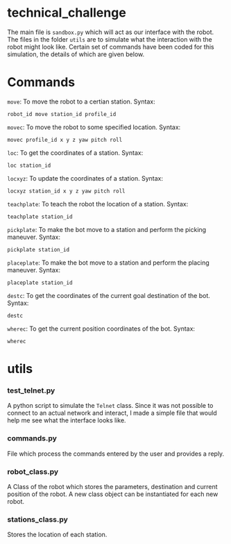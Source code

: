 # technical_challenge
The main file is `sandbox.py` which will act as our interface with the robot. The files in the folder `utils` are to simulate what the interaction with the robot might look like. Certain set of commands have been coded for this simulation, the details of which are given below.

# Commands

`move`:
To move the robot to a certian station.
Syntax:
```
robot_id move station_id profile_id
```

`movec`:
To move the robot to some specified location.
Syntax:
```
movec profile_id x y z yaw pitch roll
```

`loc`:
To get the coordinates of a station.
Syntax:
```
loc station_id
```

`locxyz`:
To update the coordinates of a station.
Syntax:
```
locxyz station_id x y z yaw pitch roll
```

`teachplate`:
To teach the robot the location of a station.
Syntax:
```
teachplate station_id
```

`pickplate`:
To make the bot move to a station and perform the picking maneuver.
Syntax:
```
pickplate station_id
```

`placeplate`:
To make the bot move to a station and perform the placing maneuver.
Syntax:
```
placeplate station_id
```

`destc`:
To get the coordinates of the current goal destination of the bot.
Syntax:
```
destc
```

`wherec`:
To get the current position coordinates of the bot.
Syntax:
```
wherec
```

# utils 

### test_telnet.py
A python script to simulate the `Telnet` class. Since it was not possible to connect to an actual network and interact, I made a simple file that would help me see what the interface looks like.

### commands.py
File which process the commands entered by the user and provides a reply.

### robot_class.py
A Class of the robot which stores the parameters, destination and current position of the robot. A new class object can be instantiated for each new robot.

### stations_class.py
Stores the location of each station.


